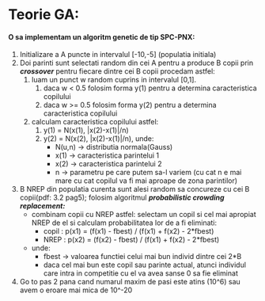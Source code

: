 # Teorie GA:
#### O sa implementam un algoritm genetic de tip SPC-PNX:
1. Initializare a A puncte in intervalul [-10,-5] (populatia initiala)
1. Doi parinti sunt selectati random din cei A pentru a produce B copii prin ***crossover*** pentru fiecare dintre cei B copii procedam astfel:
	1. luam un punct w random cuprins in intervalul [0,1]. 
		1. daca w < 0.5 folosim forma y(1) pentru a determina caracteristica copilului
		1. daca w >= 0.5 folosim forma y(2) pentru a determina caracteristica copilului
	1. calculam caracteristica copilului astfel:
		1. y(1) = N(x(1), |x(2)-x(1)|/n)
		1. y(2) = N(x(2), |x(2)-x(1)|/n), unde:
			* N(u,n) -> distributia normala(Gauss)
			* x(1) -> caracteristica parintelui 1
			* x(2) -> caracteristica parintelui 2
			* n -> parametru pe care putem sa-l variem (cu cat n e mai mare cu cat copilul va fi mai aproape de zona parintilor)
1. B NREP din populatia curenta sunt alesi random sa concureze cu cei B copii(pdf: 3.2 pag5); folosim algoritmul ***probabilistic crowding replacement:***
	* combinam copii cu NREP astfel: selectam un copil si cel mai apropiat NREP de el si calculam probabilitatea lor de a fi eliminati: 
		* copil : p(x1) = (f(x1) - fbest) / (f(x1) + f(x2) - 2*fbest)
		* NREP : p(x2) = (f(x2) - fbest) / (f(x1) + f(x2) - 2*fbest)
	* unde:
		* fbest -> valoarea functiei celui mai bun individ dintre cei 2*B
		* daca cel mai bun este copil sau parinte actual, atunci individul care intra in competitie cu el va avea sanse 0 sa fie eliminat
1. Go to pas 2 pana cand numarul maxim de pasi este atins (10^6) sau avem o eroare mai mica de 10^-20